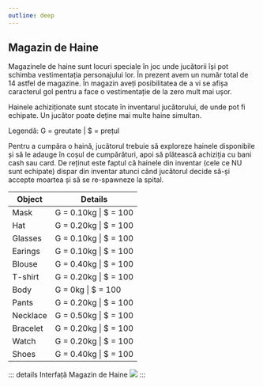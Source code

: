 ```yaml
---
outline: deep
---
```


## Magazin de Haine

Magazinele de haine sunt locuri speciale în joc unde jucătorii își pot schimba vestimentația personajului lor. În prezent avem un număr total de 14 astfel de magazine. În magazin aveți posibilitatea de a vi se afișa caracterul gol pentru a face o vestimentație de la zero mult mai ușor.

Hainele achiziționate sunt stocate în inventarul jucătorului, de unde pot fi echipate. Un jucător poate deține mai multe haine simultan.

Legendă: G = greutate | $ = prețul

Pentru a cumpăra o haină, jucătorul trebuie să exploreze hainele disponibile și să le adauge în coșul de cumpărături, apoi să plătească achiziția cu bani cash sau card. De reținut este faptul că hainele din inventar (cele ce NU sunt echipate) dispar din inventar atunci când jucătorul decide să-și accepte moartea și să se re-spawneze la spital.

|Object|Details|
|--|--|
|Mask|G = 0.10kg \| $ = 100|
|Hat|G = 0.20kg \| $ = 100|
|Glasses|G = 0.10kg \| $ = 100|
|Earings|G = 0.10kg \| $ = 100|
|Blouse|G = 0.40kg \| $ = 100|
|T-shirt|G = 0.20kg \| $ = 100|
|Body|G = 0kg \| $ = 100|
|Pants|G = 0.20kg \| $ = 100|
|Necklace|G = 0.50kg \| $ = 100|
|Bracelet|G = 0.20kg \| $ = 100|
|Watch|G = 0.20kg \| $ = 100|
|Shoes|G = 0.40kg \| $ = 100|

::: details Interfață Magazin de Haine
  <img src="https://i.imgur.com/rV1ox5a.gif"/>
:::